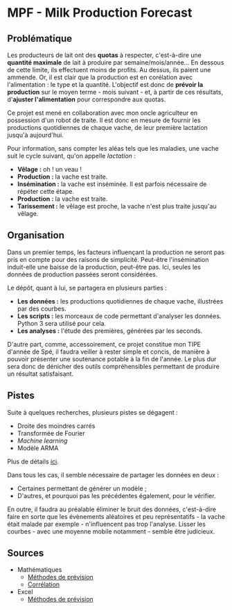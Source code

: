 # MPF - Milk Production Forecast

## Problématique

Les producteurs de lait ont des **quotas** à respecter, c'est-à-dire une 
**quantité maximale** de lait à produire par semaine/mois/année... En 
dessous de cette limite, ils effectuent moins de profits. Au dessus, 
ils paient une ammende. Or, il est clair que la production est en 
corélation avec l'alimentation : le type et la quantité. L'objectif est 
donc de **prévoir la production** sur le moyen terme - mois suivant - et, 
à partir de ces résultats, d'**ajuster l'alimentation** pour correspondre 
aux quotas.

Ce projet est mené en collaboration avec mon oncle agriculteur en 
possession d'un robot de traite. Il est donc en mesure de fournir 
les productions quotidiennes de chaque vache, de leur première 
lactation jusqu'à aujourd'hui.

Pour information, sans compter les aléas tels que les maladies, une 
vache suit le cycle suivant, qu'on appelle *lactation* :

* **Vêlage :** oh ! un veau ! 
* **Production :** la vache est traite.
* **Insémination :** la vache est inséminée. Il est parfois nécessaire de répéter 
cette étape.
* **Production :** la vache est traite.
* **Tarissement :** le vêlage est proche, la vache n'est plus traite jusqu'au 
vêlage.

## Organisation

Dans un premier temps, les facteurs influençant la production ne seront pas 
pris en compte pour des raisons de simplicité. Peut-être l'insémination 
induit-elle une baisse de la production, peut-être pas. Ici, seules les 
données de production passées seront considérées.

Le dépôt, quant à lui, se partagera en plusieurs parties :

* **Les données :** les productions quotidiennes de chaque vache, illustrées 
par des courbes.
* **Les scripts :** les morceaux de code permettant d'analyser les données. 
Python 3 sera utilisé pour cela.
* **Les analyses :** l'étude des premières, générées par les seconds.

D'autre part, comme, accessoirement, ce projet constitue mon TIPE d'année de 
Spé, il faudra veiller à rester simple et concis, de manière à pouvoir 
présenter une soutenance potable à la fin de l'année. Le plus dur sera donc 
de dénicher des outils compréhensibles permettant de produire un résultat 
satisfaisant.

## Pistes

Suite à quelques recherches, plusieurs pistes se dégagent :

* Droite des moindres carrés
* Transformée de Fourier
* *Machine learning*
* Modèle ARMA

Plus de détails 
[ici](http://zestedesavoir.com/forums/sujet/1514/prevoir-une-evolution-a-partir-de-courbes/).

Dans tous les cas, il semble nécessaire de partager les données en deux : 

* Certaines permettant de générer un modèle ;
* D'autres, et pourquoi pas les précédentes également, pour le vérifier.

En outre, il faudra au préalable éliminer le bruit des données, c'est-à-dire 
faire en sorte que les évènements aléatoires et peu représentatifs - 
la vache était malade par exemple - n'influencent pas trop l'analyse. Lisser 
les courbes - avec une moyenne mobile notamment - semble être judicieux.

## Sources

* Mathématiques
    * [Méthodes de prévision](http://drupal.mgi.polymtl.ca/?q=book/export/html/19)
    * [Corrélation](http://fr.wikipedia.org/wiki/Corr%C3%A9lation_%28statistiques%29)
* Excel
    * [Méthodes de prévision](http://www.lokad.com/fr/methodes-previsions-et-formules-excel)
